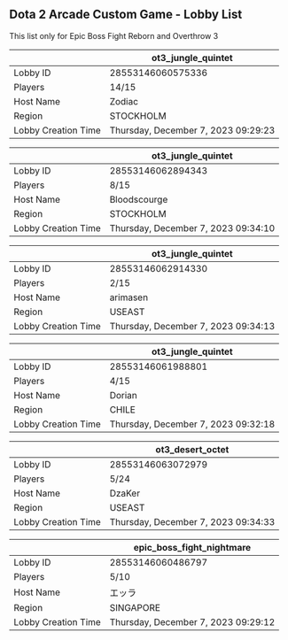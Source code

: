 ## Dota 2 Arcade Custom Game - Lobby List

This list only for Epic Boss Fight Reborn and Overthrow 3

|  | ot3_jungle_quintet |
| ------ | ------ |
| Lobby ID | 28553146060575336 |
| Players | 14/15 |
| Host Name | Zodiac |
| Region | STOCKHOLM |
| Lobby Creation Time | Thursday, December 7, 2023 09:29:23 |


|  | ot3_jungle_quintet |
| ------ | ------ |
| Lobby ID | 28553146062894343 |
| Players | 8/15 |
| Host Name | Bloodscourge |
| Region | STOCKHOLM |
| Lobby Creation Time | Thursday, December 7, 2023 09:34:10 |


|  | ot3_jungle_quintet |
| ------ | ------ |
| Lobby ID | 28553146062914330 |
| Players | 2/15 |
| Host Name | arimasen |
| Region | USEAST |
| Lobby Creation Time | Thursday, December 7, 2023 09:34:13 |


|  | ot3_jungle_quintet |
| ------ | ------ |
| Lobby ID | 28553146061988801 |
| Players | 4/15 |
| Host Name | Dorian |
| Region | CHILE |
| Lobby Creation Time | Thursday, December 7, 2023 09:32:18 |


|  | ot3_desert_octet |
| ------ | ------ |
| Lobby ID | 28553146063072979 |
| Players | 5/24 |
| Host Name | DzaKer |
| Region | USEAST |
| Lobby Creation Time | Thursday, December 7, 2023 09:34:33 |


|  | epic_boss_fight_nightmare |
| ------ | ------ |
| Lobby ID | 28553146060486797 |
| Players | 5/10 |
| Host Name | エッラ |
| Region | SINGAPORE |
| Lobby Creation Time | Thursday, December 7, 2023 09:29:12 |


